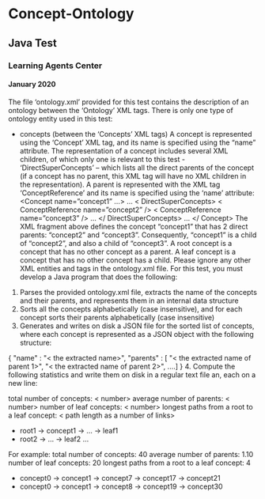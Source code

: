 # Concept-Ontology
## Java Test
### Learning Agents Center
#### January 2020

The file ‘ontology.xml’ provided for this test contains the description of an ontology between the ‘Ontology’ XML tags. There is only one type of ontology entity used in this test:
- concepts (between the ‘Concepts’ XML tags)
A concept is represented using the ‘Concept’ XML tag, and its name is specified using the “name” attribute. The representation of a concept includes several XML children, of which only one is relevant to this test - ‘DirectSuperConcepts’ – which lists all the direct parents of the concept (if a concept has no parent, this XML tag will have no XML children in the representation). A parent is represented with the XML tag ‘ConceptReference’ and its name is specified using the ‘name’ attribute:
<Concept name=”concept1” …>
…
< DirectSuperConcepts>
< ConceptReference name=”concept2” />
< ConceptReference name=”concept3” />
…
</ DirectSuperConcepts>
…
</ Concept>
The XML fragment above defines the concept “concept1” that has 2 direct parents: “concept2” and “concept3”. Consequently, “concept1” is a child of “concept2”, and also a child of “concept3”. A root concept is a concept that has no other concept as a parent. A leaf concept is a concept that has no other concept has a child.
Please ignore any other XML entities and tags in the ontology.xml file.
For this test, you must develop a Java program that does the following:
1.	Parses the provided ontology.xml file, extracts the name of the concepts and their parents, and represents them in an internal data structure
2.	Sorts all the concepts alphabetically (case insensitive), and for each concept sorts their parents alphabetically (case insensitive)
3.	Generates and writes on disk a JSON file for the sorted list of concepts, where each concept is represented as a JSON object with the following structure:

{
"name" : "< the extracted name>",
"parents" : [ "< the extracted name of parent 1>", "< the extracted name of parent 2>", ....] 
}
4.	Compute the following statistics and write them on disk in a regular text file an, each on a new line:

total number of concepts: < number>
average number of parents: < number>
number of leaf concepts: < number>
longest paths from a root to a leaf concept: < path length as a number of links>
- root1 -> concept1 -> … -> leaf1
- root2 -> … -> leaf2
…

For example:
total number of concepts: 40
average number of parents: 1.10
number of leaf concepts: 20
longest paths from a root to a leaf concept: 4
- concept0 -> concept1 -> concept7 -> concept17 -> concept21
- concept0 -> concept1 -> concept8 -> concept19 -> concept30
